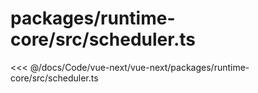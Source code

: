# packages/runtime-core/src/scheduler.ts

<<< @/docs/Code/vue-next/vue-next/packages/runtime-core/src/scheduler.ts
